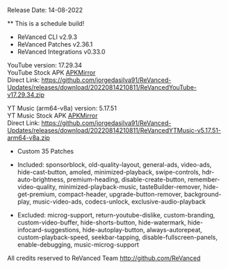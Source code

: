 Release Date: 14-08-2022
  
** This is a schedule build!
  
- ReVanced CLI v2.9.3  
- ReVanced Patches v2.36.1  
- ReVanced Integrations v0.33.0  

YouTube version: 17.29.34  
YouTube Stock APK [APKMirror](https://www.apkmirror.com/apk/google-inc/youtube/youtube-17-29-34-release/youtube-17-29-34-android-apk-download/)  
Direct Link: https://github.com/jorgedasilva91/ReVanced-Updates/releases/download/20220814210811/ReVancedYouTube-v17.29.34.zip  

YT Music (arm64-v8a) version: 5.17.51  
YT Music Stock APK [APKMirror](https://www.apkmirror.com/apk/google-inc/youtube-music/youtube-music-5-17-51-release/youtube-music-5-17-51-2-android-apk-download/)  
Direct Link: https://github.com/jorgedasilva91/ReVanced-Updates/releases/download/20220814210811/ReVancedYTMusic-v5.17.51-arm64-v8a.zip  

- Custom 35 Patches  

- Included: sponsorblock, old-quality-layout, general-ads, video-ads, hide-cast-button, amoled, minimized-playback, swipe-controls, hdr-auto-brightness, premium-heading, disable-create-button, remember-video-quality, minimized-playback-music, tasteBuilder-remover, hide-get-premium, compact-header, upgrade-button-remover, background-play, music-video-ads, codecs-unlock, exclusive-audio-playback  

- Excluded: microg-support, return-youtube-dislike, custom-branding, custom-video-buffer, hide-shorts-button, hide-watermark, hide-infocard-suggestions, hide-autoplay-button, always-autorepeat, custom-playback-speed, seekbar-tapping, disable-fullscreen-panels, enable-debugging, music-microg-support  

All credits reserved to ReVanced Team
http://github.com/ReVanced  
